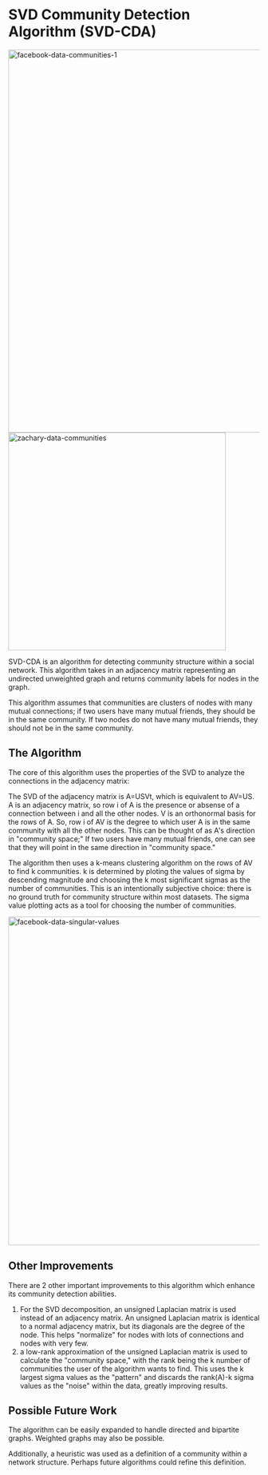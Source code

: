 # SVD Community Detection Algorithm (SVD-CDA)

<img width="767" alt="facebook-data-communities-1" src="https://user-images.githubusercontent.com/64996411/167320683-b3e01d90-89e9-47af-8199-fa31584d3d5e.png">
<img width="436" alt="zachary-data-communities" src="https://user-images.githubusercontent.com/64996411/167320688-c8987f9b-87b0-4e05-bccf-343ecd297ce5.png">


SVD-CDA is an algorithm for detecting community structure within a social network. This algorithm takes in an adjacency matrix representing an undirected unweighted graph and returns community labels for nodes in the graph.

This algorithm assumes that communities are clusters of nodes with many mutual connections; if two users have many mutual friends, they should be in the same community. If two nodes do not have many mutual friends, they should not be in the same community.

## The Algorithm

The core of this algorithm uses the properties of the SVD to analyze the connections in the adjacency matrix:

The SVD of the adjacency matrix is A=USVt, which is equivalent to AV=US. A is an adjacency matrix, so row i of A is the presence or absense of a connection between i and all the other nodes. V is an orthonormal basis for the rows of A. So, row i of AV is the degree to which user A is in the same community with all the other nodes. This can be thought of as A's direction in "community space;" If two users have many mutual friends, one can see that they will point in the same direction in "community space."

The algorithm then uses a k-means clustering algorithm on the rows of AV to find k communities. k is determined by ploting the values of sigma by descending magnitude and choosing the k most significant sigmas as the number of communities. This is an intentionally subjective choice: there is no ground truth for community structure within most datasets. The sigma value plotting acts as a tool for choosing the number of communities.

<img width="658" alt="facebook-data-singular-values" src="https://user-images.githubusercontent.com/64996411/167320695-5216a56b-70d7-4a4e-a9a3-dafac2bb456f.png">


## Other Improvements

There are 2 other important improvements to this algorithm which enhance its community detection abilities.

1. For the SVD decomposition, an unsigned Laplacian matrix is used instead of an adjacency matrix. An unsigned Laplacian matrix is identical to a normal adjacency matrix, but its diagonals are the degree of the node. This helps "normalize" for nodes with lots of connections and nodes with very few.
2. a low-rank approximation of the unsigned Laplacian matrix is used to calculate the "community space," with the rank being the k number of communities the user of the algorithm wants to find. This uses the k largest sigma values as the "pattern" and discards the rank(A)-k sigma values as the "noise" within the data, greatly improving results.

## Possible Future Work

The algorithm can be easily expanded to handle directed and bipartite graphs. Weighted graphs may also be possible.

Additionally, a heuristic was used as a definition of a community within a network structure. Perhaps future algorithms could refine this definition.
